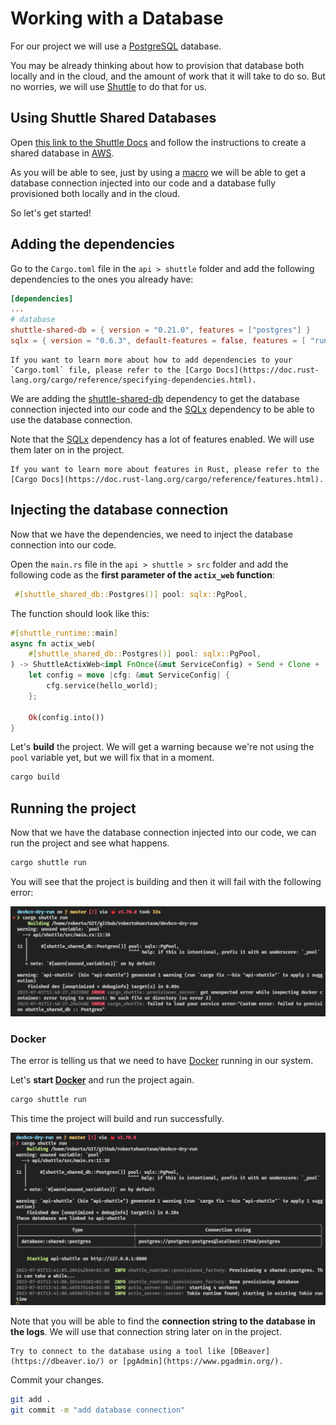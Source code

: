 # Working with a Database

For our project we will use a [PostgreSQL](https://www.postgresql.org/) database. 

You may be already thinking about how to provision that database both locally and in the cloud, and the amount of work that it will take to do so. But no worries, we will use [Shuttle](https://shuttle.rs) to do that for us.

## Using Shuttle Shared Databases

Open [this link to the Shuttle Docs](https://docs.shuttle.rs/resources/shuttle-shared-db) and follow the instructions to create a shared database in [AWS](https://aws.amazon.com/).

As you will be able to see, just by using a [macro](https://doc.rust-lang.org/reference/procedural-macros.html) we will be able to get a database connection injected into our code and a database fully provisioned both locally and in the cloud.

So let's get started!

## Adding the dependencies

Go to the `Cargo.toml` file in the `api > shuttle` folder and add the following dependencies to the ones you already have:

```toml
[dependencies]
...
# database
shuttle-shared-db = { version = "0.21.0", features = ["postgres"] }
sqlx = { version = "0.6.3", default-features = false, features = [ "runtime-actix-native-tls", "macros", "postgres", "uuid", "chrono", "json" ] }
```

```admonish  title="Cargo Dependencies"
If you want to learn more about how to add dependencies to your `Cargo.toml` file, please refer to the [Cargo Docs](https://doc.rust-lang.org/cargo/reference/specifying-dependencies.html).
```

We are adding the [shuttle-shared-db](https://docs.rs/shuttle-shared-db/0.21.0/shuttle_shared_db/) dependency to get the database connection injected into our code and the [SQLx](https://github.com/launchbadge/sqlx) dependency to be able to use the database connection.

Note that the [SQLx](https://github.com/launchbadge/sqlx) dependency has a lot of features enabled. We will use them later on in the project.

```admonish title="Features"
If you want to learn more about features in Rust, please refer to the [Cargo Docs](https://doc.rust-lang.org/cargo/reference/features.html).
```

## Injecting the database connection

Now that we have the dependencies, we need to inject the database connection into our code.

Open the `main.rs` file in the `api > shuttle > src` folder and add the following code as the **first parameter of the `actix_web` function**:

```rust
 #[shuttle_shared_db::Postgres()] pool: sqlx::PgPool,
 ````

The function should look like this:

```rust
#[shuttle_runtime::main]
async fn actix_web(
    #[shuttle_shared_db::Postgres()] pool: sqlx::PgPool,
) -> ShuttleActixWeb<impl FnOnce(&mut ServiceConfig) + Send + Clone + 'static> {
    let config = move |cfg: &mut ServiceConfig| {
        cfg.service(hello_world);
    };

    Ok(config.into())
}
```

Let's **build** the project. We will get a warning because we're not using the `pool` variable yet, but we will fix that in a moment.

```bash
cargo build
```

## Running the project

Now that we have the database connection injected into our code, we can run the project and see what happens.

```bash
cargo shuttle run
```

You will see that the project is building and then it will fail with the following error:

![Docker Error](../assets/backend/05/docker_error.png)

### Docker

The error is telling us that we need to have [Docker](https://www.docker.com/) running in our system.

Let's **start [Docker](https://www.docker.com/)** and run the project again.

```bash
cargo shuttle run
```

This time the project will build and run successfully.

![Local ConnectionString](../assets/backend/05/local_connectionstring.png)

Note that you will be able to find the **connection string to the database in the logs**. We will use that connection string later on in the project.

```admonish example "Connect to the database"
Try to connect to the database using a tool like [DBeaver](https://dbeaver.io/) or [pgAdmin](https://www.pgadmin.org/).
```


Commit your changes.

```bash
git add .
git commit -m "add database connection"
```
